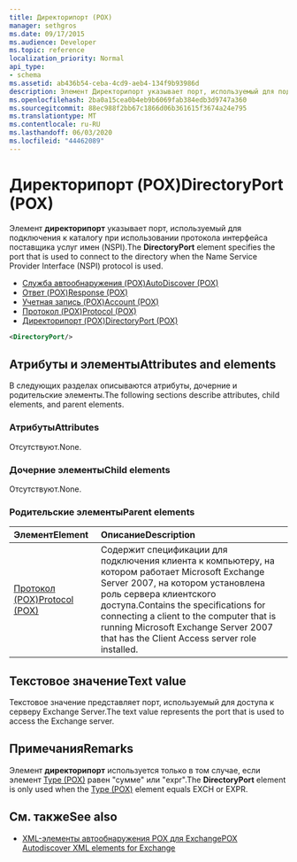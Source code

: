 ```yaml
---
title: Директорипорт (POX)
manager: sethgros
ms.date: 09/17/2015
ms.audience: Developer
ms.topic: reference
localization_priority: Normal
api_type:
- schema
ms.assetid: ab436b54-ceba-4cd9-aeb4-134f9b93986d
description: Элемент Директорипорт указывает порт, используемый для подключения к каталогу при использовании протокола интерфейса поставщика услуг имен (NSPI).
ms.openlocfilehash: 2ba0a15cea0b4eb9b6069fab384edb3d9747a360
ms.sourcegitcommit: 88ec988f2bb67c1866d06b361615f3674a24e795
ms.translationtype: MT
ms.contentlocale: ru-RU
ms.lasthandoff: 06/03/2020
ms.locfileid: "44462089"
---
```

# <a name="directoryport-pox"></a><span data-ttu-id="603a8-103">Директорипорт (POX)</span><span class="sxs-lookup"><span data-stu-id="603a8-103">DirectoryPort (POX)</span></span>

<span data-ttu-id="603a8-104">Элемент **директорипорт** указывает порт, используемый для подключения к каталогу при использовании протокола интерфейса поставщика услуг имен (NSPI).</span><span class="sxs-lookup"><span data-stu-id="603a8-104">The **DirectoryPort** element specifies the port that is used to connect to the directory when the Name Service Provider Interface (NSPI) protocol is used.</span></span> 
  
- [<span data-ttu-id="603a8-105">Служба автообнаружения (POX)</span><span class="sxs-lookup"><span data-stu-id="603a8-105">AutoDiscover (POX)</span></span>](autodiscover-pox.md) 
- [<span data-ttu-id="603a8-106">Ответ (POX)</span><span class="sxs-lookup"><span data-stu-id="603a8-106">Response (POX)</span></span>](response-pox.md)  
- [<span data-ttu-id="603a8-107">Учетная запись (POX)</span><span class="sxs-lookup"><span data-stu-id="603a8-107">Account (POX)</span></span>](account-pox.md)  
- [<span data-ttu-id="603a8-108">Протокол (POX)</span><span class="sxs-lookup"><span data-stu-id="603a8-108">Protocol (POX)</span></span>](protocol-pox.md)  
- [<span data-ttu-id="603a8-109">Директорипорт (POX)</span><span class="sxs-lookup"><span data-stu-id="603a8-109">DirectoryPort (POX)</span></span>](directoryport-pox.md)
  
```xml
<DirectoryPort/>
```

## <a name="attributes-and-elements"></a><span data-ttu-id="603a8-110">Атрибуты и элементы</span><span class="sxs-lookup"><span data-stu-id="603a8-110">Attributes and elements</span></span>

<span data-ttu-id="603a8-111">В следующих разделах описываются атрибуты, дочерние и родительские элементы.</span><span class="sxs-lookup"><span data-stu-id="603a8-111">The following sections describe attributes, child elements, and parent elements.</span></span>
  
### <a name="attributes"></a><span data-ttu-id="603a8-112">Атрибуты</span><span class="sxs-lookup"><span data-stu-id="603a8-112">Attributes</span></span>

<span data-ttu-id="603a8-113">Отсутствуют.</span><span class="sxs-lookup"><span data-stu-id="603a8-113">None.</span></span>
  
### <a name="child-elements"></a><span data-ttu-id="603a8-114">Дочерние элементы</span><span class="sxs-lookup"><span data-stu-id="603a8-114">Child elements</span></span>

<span data-ttu-id="603a8-115">Отсутствуют.</span><span class="sxs-lookup"><span data-stu-id="603a8-115">None.</span></span>
  
### <a name="parent-elements"></a><span data-ttu-id="603a8-116">Родительские элементы</span><span class="sxs-lookup"><span data-stu-id="603a8-116">Parent elements</span></span>

|<span data-ttu-id="603a8-117">**Элемент**</span><span class="sxs-lookup"><span data-stu-id="603a8-117">**Element**</span></span>|<span data-ttu-id="603a8-118">**Описание**</span><span class="sxs-lookup"><span data-stu-id="603a8-118">**Description**</span></span>|
|:-----|:-----|
|[<span data-ttu-id="603a8-119">Протокол (POX)</span><span class="sxs-lookup"><span data-stu-id="603a8-119">Protocol (POX)</span></span>](protocol-pox.md) <br/> |<span data-ttu-id="603a8-120">Содержит спецификации для подключения клиента к компьютеру, на котором работает Microsoft Exchange Server 2007, на котором установлена роль сервера клиентского доступа.</span><span class="sxs-lookup"><span data-stu-id="603a8-120">Contains the specifications for connecting a client to the computer that is running Microsoft Exchange Server 2007 that has the Client Access server role installed.</span></span>  <br/> |
   
## <a name="text-value"></a><span data-ttu-id="603a8-121">Текстовое значение</span><span class="sxs-lookup"><span data-stu-id="603a8-121">Text value</span></span>

<span data-ttu-id="603a8-122">Текстовое значение представляет порт, используемый для доступа к серверу Exchange Server.</span><span class="sxs-lookup"><span data-stu-id="603a8-122">The text value represents the port that is used to access the Exchange server.</span></span>
  
## <a name="remarks"></a><span data-ttu-id="603a8-123">Примечания</span><span class="sxs-lookup"><span data-stu-id="603a8-123">Remarks</span></span>

<span data-ttu-id="603a8-124">Элемент **директорипорт** используется только в том случае, если элемент [Type (POX)](type-pox.md) равен "сумме" или "expr".</span><span class="sxs-lookup"><span data-stu-id="603a8-124">The **DirectoryPort** element is only used when the [Type (POX)](type-pox.md) element equals EXCH or EXPR.</span></span> 
  
## <a name="see-also"></a><span data-ttu-id="603a8-125">См. также</span><span class="sxs-lookup"><span data-stu-id="603a8-125">See also</span></span>

- [<span data-ttu-id="603a8-126">XML-элементы автообнаружения POX для Exchange</span><span class="sxs-lookup"><span data-stu-id="603a8-126">POX Autodiscover XML elements for Exchange</span></span>](pox-autodiscover-xml-elements-for-exchange.md)

